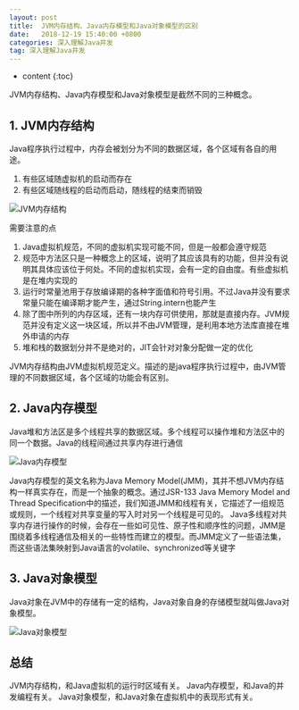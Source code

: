 ```yaml
---
layout: post
title:  JVM内存结构、Java内存模型和Java对象模型的区别
date:   2018-12-19 15:40:00 +0800
categories: 深入理解Java并发
tag: 深入理解Java并发
---
```


* content
{:toc}

JVM内存结构、Java内存模型和Java对象模型是截然不同的三种概念。

## 1. JVM内存结构

Java程序执行过程中，内存会被划分为不同的数据区域，各个区域有各自的用途。

1. 有些区域随虚拟机的启动而存在
2. 有些区域随线程的启动而启动，随线程的结束而销毁

![JVM内存结构](https://upload-images.jianshu.io/upload_images/845143-47c21b01fdb131c4.png?jianshufrom=1)

需要注意的点

1. Java虚拟机规范，不同的虚拟机实现可能不同，但是一般都会遵守规范
2. 规范中方法区只是一种概念上的区域，说明了其应该具有的功能，但并没有说明其具体应该位于何处。不同的虚拟机实现，会有一定的自由度。有些虚拟机是在堆内实现的
3. 运行时常量池用于存放编译期的各种字面值和符号引用。不过Java并没有要求常量只能在编译期才能产生，通过String.intern也能产生
4. 除了图中所列的内存区域，还有一块内存可供使用，那就是直接内存。JVM规范并没有定义这一块区域，所以并不由JVM管理，是利用本地方法库直接在堆外申请的内存
5. 堆和栈的数据划分并不是绝对的，JIT会针对对象分配做一定的优化

JVM内存结构由JVM虚拟机规范定义。描述的是java程序执行过程中，由JVM管理的不同数据区域，各个区域的功能会有区别。

## 2. Java内存模型

Java堆和方法区是多个线程共享的数据区域。多个线程可以操作堆和方法区中的同一个数据。Java的线程间通过共享内存进行通信

![Java内存模型](https://upload-images.jianshu.io/upload_images/845143-171be58948f37fcc.png?jianshufrom=1)


Java内存模型的英文名称为Java Memory Model(JMM)，其并不想JVM内存结构一样真实存在，而是一个抽象的概念。通过JSR-133 Java Memory Model and Thread Specification中的描述，我们知道JMM和线程有关，它描述了一组规范或规则，一个线程对共享变量的写入时对另一个线程是可见的。
Java多线程对共享内存进行操作的时候，会存在一些如可见性、原子性和顺序性的问题，JMM是围绕着多线程通信及相关的一些特性而建立的模型。而JMM定义了一些语法集，而这些语法集映射到Java语言的volatile、synchronized等关键字

## 3. Java对象模型

Java对象在JVM中的存储有一定的结构，Java对象自身的存储模型就叫做Java对象模型。

![Java对象模型](https://upload-images.jianshu.io/upload_images/845143-49f81dd6b86310b8.png?jianshufrom=1)


## 总结

JVM内存结构，和Java虚拟机的运行时区域有关。 Java内存模型，和Java的并发编程有关。 Java对象模型，和Java对象在虚拟机中的表现形式有关。